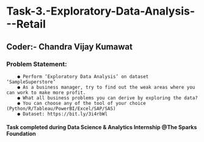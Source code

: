 # Task-3.-Exploratory-Data-Analysis---Retail
## Coder:- Chandra Vijay Kumawat
### Problem Statement:
        ● Perform ‘Exploratory Data Analysis’ on dataset ‘SampleSuperstore’
        ● As a business manager, try to find out the weak areas where you can work to make more profit.
        ● What all business problems you can derive by exploring the data?
        ● You can choose any of the tool of your choice (Python/R/Tableau/PowerBI/Excel/SAP/SAS)
        ● Dataset: https://bit.ly/3i4rbWl
#### Task completed during Data Science & Analytics Internship @The Sparks Foundation
